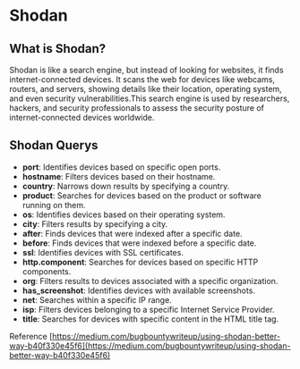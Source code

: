 # **Shodan** #

## **What is Shodan?** ##

Shodan is like a search engine, but instead of looking for websites, it finds internet-connected devices. It scans the web for devices like webcams, routers, and servers, showing details like their location, operating system, and even security vulnerabilities.This search engine is used by researchers, hackers, and security professionals to assess the security posture of internet-connected devices worldwide.

## **Shodan Querys** ##  
* **port**: Identifies devices based on specific open ports.
* **hostname**: Filters devices based on their hostname.
* **country**: Narrows down results by specifying a country.
* **product**: Searches for devices based on the product or software running on them.
* **os**: Identifies devices based on their operating system.
* **city**: Filters results by specifying a city.
* **after**: Finds devices that were indexed after a specific date.
* **before**: Finds devices that were indexed before a specific date.
* **ssl**: Identifies devices with SSL certificates.
* **http.component**: Searches for devices based on specific HTTP components.
* **org**: Filters results to devices associated with a specific organization.
* **has_screenshot**: Identifies devices with available screenshots.
* **net**: Searches within a specific IP range.
* **isp**: Filters devices belonging to a specific Internet Service Provider.
* **title**: Searches for devices with specific content in the HTML title tag.

Reference
[https://medium.com/bugbountywriteup/using-shodan-better-way-b40f330e45f6](https://medium.com/bugbountywriteup/using-shodan-better-way-b40f330e45f6)

